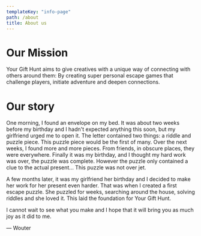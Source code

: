 ```yaml
---
templateKey: "info-page"
path: /about
title: About us
---
```


# Our Mission

Your Gift Hunt aims to give creatives with a unique way of connecting with others around them: By creating super personal escape games that challenge players, initiate adventure and deepen connections.

# Our story

One morning, I found an envelope on my bed. It was about two weeks before my birthday and I hadn't expected anything this soon, but my girlfriend urged me to open it. The letter contained two things: a riddle and puzzle piece. This puzzle piece would be the first of many. Over the next weeks, I found more and more pieces. From friends, in obscure places, they were everywhere. Finally it was my birthday, and I thought my hard work was over, the puzzle was complete. However the puzzle only contained a clue to the actual present... This puzzle was not over jet.

A few months later, it was my girlfriend her birthday and I decided to make her work for her present even harder. That was when I created a first escape puzzle. She puzzled for weeks, searching around the house, solving riddles and she loved it. This laid the foundation for Your Gift Hunt.

I cannot wait to see what you make and I hope that it will bring you as much joy as it did to me.

— Wouter
